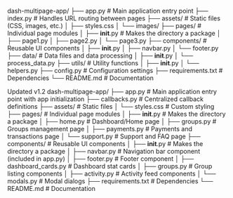 dash-multipage-app/
├── app.py                  # Main application entry point
├── index.py                # Handles URL routing between pages
├── assets/                 # Static files (CSS, images, etc.)
│   ├── styles.css
│   └── images/
├── pages/                  # Individual page modules
│   ├── __init__.py         # Makes the directory a package
│   ├── page1.py
│   ├── page2.py
│   └── page3.py
├── components/             # Reusable UI components
│   ├── __init__.py
│   ├── navbar.py
│   └── footer.py
├── data/                   # Data files and data processing
│   ├── __init__.py
│   └── process_data.py
├── utils/                  # Utility functions
│   ├── __init__.py
│   └── helpers.py
├── config.py               # Configuration settings
├── requirements.txt        # Dependencies
└── README.md               # Documentation


Updated v1.2
dash-multipage-app/
├── app.py                  # Main application entry point with app initialization
├── callbacks.py            # Centralized callback definitions
├── assets/                 # Static files
│   └── styles.css          # Custom styling
├── pages/                  # Individual page modules
│   ├── __init__.py         # Makes the directory a package
│   ├── home.py             # Dashboard/Home page
│   ├── groups.py           # Groups management page
│   ├── payments.py         # Payments and transactions page
│   └── support.py          # Support and FAQ page
├── components/             # Reusable UI components
│   ├── __init__.py         # Makes the directory a package
│   ├── navbar.py           # Navigation bar component (included in app.py)
│   ├── footer.py           # Footer component
│   ├── dashboard_cards.py  # Dashboard stat cards
│   ├── groups.py           # Group listing components
│   ├── activity.py         # Activity feed components
│   └── modals.py           # Modal dialogs
├── requirements.txt        # Dependencies
└── README.md               # Documentation
